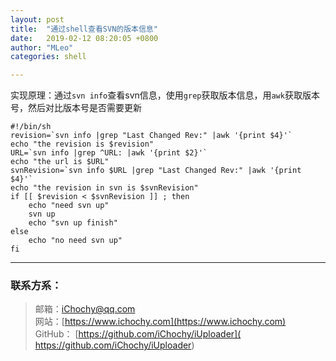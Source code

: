 ```yaml
---
layout: post
title:  "通过shell查看SVN的版本信息"
date:   2019-02-12 08:20:05 +0800
author: "MLeo"
categories: shell

---
```



实现原理：通过`svn info`查看svn信息，使用`grep`获取版本信息，用`awk`获取版本号，然后对比版本号是否需要更新

```
#!/bin/sh
revision=`svn info |grep "Last Changed Rev:" |awk '{print $4}'`
echo "the revision is $revision"
URL=`svn info |grep ^URL: |awk '{print $2}'`
echo "the url is $URL"
svnRevision=`svn info $URL |grep "Last Changed Rev:" |awk '{print $4}'`
echo "the revision in svn is $svnRevision"
if [[ $revision < $svnRevision ]] ; then
    echo "need svn up"
    svn up
    echo "svn up finish"
else
    echo "no need svn up"
fi
```

---
### 联系方系：  
> 邮箱：[iChochy@qq.com](mailto:iChochy@qq.com)   
> 网站：[https://www.ichochy.com](https://www.ichochy.com)  
> GitHub： [https://github.com/iChochy/iUploader]( https://github.com/iChochy/iUploader) 